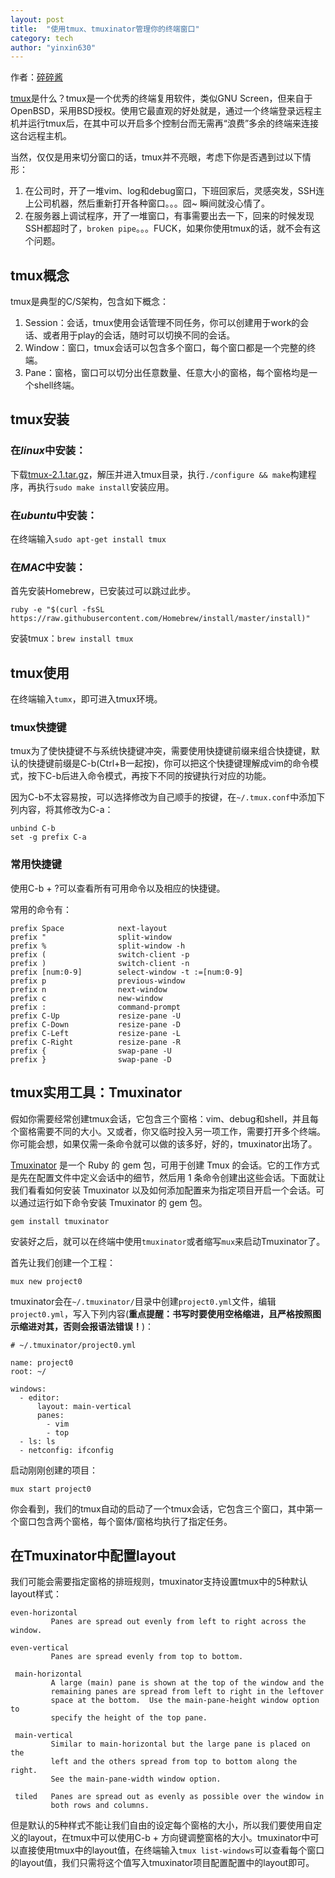 ```yaml
---
layout: post  
title:  "使用tmux、tmuxinator管理你的终端窗口"  
category: tech  
author: "yinxin630"
---
```


作者：[碎碎酱][1]

[tmux][2]是什么？tmux是一个优秀的终端复用软件，类似GNU Screen，但来自于OpenBSD，采用BSD授权。使用它最直观的好处就是，通过一个终端登录远程主机并运行tmux后，在其中可以开启多个控制台而无需再“浪费”多余的终端来连接这台远程主机。

当然，仅仅是用来切分窗口的话，tmux并不亮眼，考虑下你是否遇到过以下情形：

1. 在公司时，开了一堆vim、log和debug窗口，下班回家后，灵感突发，SSH连上公司机器，然后重新打开各种窗口。。。囧~ 瞬间就没心情了。
2. 在服务器上调试程序，开了一堆窗口，有事需要出去一下，回来的时候发现SSH都超时了，`broken pipe`。。。FUCK，如果你使用tmux的话，就不会有这个问题。

## tmux概念

tmux是典型的C/S架构，包含如下概念：

1. Session：会话，tmux使用会话管理不同任务，你可以创建用于work的会话、或者用于play的会话，随时可以切换不同的会话。
2. Window：窗口，tmux会话可以包含多个窗口，每个窗口都是一个完整的终端。
3. Pane：窗格，窗口可以切分出任意数量、任意大小的窗格，每个窗格均是一个shell终端。

## tmux安装

### 在*linux*中安装：

下载[tmux-2.1.tar.gz][3]，解压并进入tmux目录，执行`./configure && make`构建程序，再执行`sudo make install`安装应用。

### 在*ubuntu*中安装：

在终端输入`sudo apt-get install tmux`

### 在*MAC*中安装：

首先安装Homebrew，已安装过可以跳过此步。

```
ruby -e "$(curl -fsSL https://raw.githubusercontent.com/Homebrew/install/master/install)"
```

安装tmux：`brew install tmux`

## tmux使用

在终端输入`tumx`，即可进入tmux环境。

### tmux快捷键

tmux为了使快捷键不与系统快捷键冲突，需要使用快捷键前缀来组合快捷键，默认的快捷键前缀是C-b(Ctrl+B一起按)，你可以把这个快捷键理解成vim的命令模式，按下C-b后进入命令模式，再按下不同的按键执行对应的功能。

因为C-b不太容易按，可以选择修改为自己顺手的按键，在`~/.tmux.conf`中添加下列内容，将其修改为C-a：

```
unbind C-b
set -g prefix C-a
```

### 常用快捷键

使用C-b + ?可以查看所有可用命令以及相应的快捷键。

常用的命令有：

```
prefix Space            next-layout
prefix "                split-window
prefix %                split-window -h
prefix (                switch-client -p
prefix )                switch-client -n
prefix [num:0-9]        select-window -t :=[num:0-9]
prefix p                previous-window
prefix n                next-window
prefix c                new-window
prefix :                command-prompt
prefix C-Up             resize-pane -U
prefix C-Down           resize-pane -D
prefix C-Left           resize-pane -L
prefix C-Right          resize-pane -R
prefix {                swap-pane -U
prefix }                swap-pane -D
```

## tmux实用工具：Tmuxinator

假如你需要经常创建tmux会话，它包含三个窗格：vim、debug和shell，并且每个窗格需要不同的大小。又或者，你又临时投入另一项工作，需要打开多个终端。你可能会想，如果仅需一条命令就可以做的该多好，好的，tmuxinator出场了。

[Tmuxinator][4] 是一个 Ruby 的 gem 包，可用于创建 Tmux 的会话。它的工作方式是先在配置文件中定义会话中的细节，然后用 1 条命令创建出这些会话。下面就让我们看看如何安装 Tmuxinator 以及如何添加配置来为指定项目开启一个会话。可以通过运行如下命令安装 Tmuxinator 的 gem 包。

```
gem install tmuxinator
```

安装好之后，就可以在终端中使用`tmuxinator`或者缩写`mux`来启动Tmuxinator了。

首先让我们创建一个工程：

```
mux new project0
```

tmuxinator会在`~/.tmuxinator/`目录中创建`project0.yml`文件，编辑`project0.yml`，写入下列内容(**重点提醒：书写时要使用空格缩进，且严格按照图示缩进对其，否则会报语法错误！**)：

```
# ~/.tmuxinator/project0.yml

name: project0
root: ~/

windows:
  - editor:
      layout: main-vertical
      panes:
        - vim
        - top
  - ls: ls
  - netconfig: ifconfig
```

启动刚刚创建的项目：

```
mux start project0
```

你会看到，我们的tmux自动的启动了一个tmux会话，它包含三个窗口，其中第一个窗口包含两个窗格，每个窗体/窗格均执行了指定任务。

## 在Tmuxinator中配置layout

我们可能会需要指定窗格的排班规则，tmuxinator支持设置tmux中的5种默认layout样式：

    even-horizontal
             Panes are spread out evenly from left to right across the window.

    even-vertical
             Panes are spread evenly from top to bottom.

     main-horizontal
             A large (main) pane is shown at the top of the window and the
             remaining panes are spread from left to right in the leftover
             space at the bottom.  Use the main-pane-height window option to
             specify the height of the top pane.

     main-vertical
             Similar to main-horizontal but the large pane is placed on the
             left and the others spread from top to bottom along the right.
             See the main-pane-width window option.

     tiled   Panes are spread out as evenly as possible over the window in
             both rows and columns.

但是默认的5种样式不能让我们自由的设定每个窗格的大小，所以我们要使用自定义的layout，在tmux中可以使用C-b + 方向键调整窗格的大小。tmuxinator中可以直接使用tmux中的layout值，在终端输入`tmux list-windows`可以查看每个窗口的layout值，我们只需将这个值写入tmuxinator项目配置配置中的layout即可。

  [1]: http://www.suisuijiang.com
  [2]: https://tmux.github.io/
  [3]: https://github.com/tmux/tmux/releases/download/2.1/tmux-2.1.tar.gz
  [4]: https://github.com/tmuxinator/tmuxinator